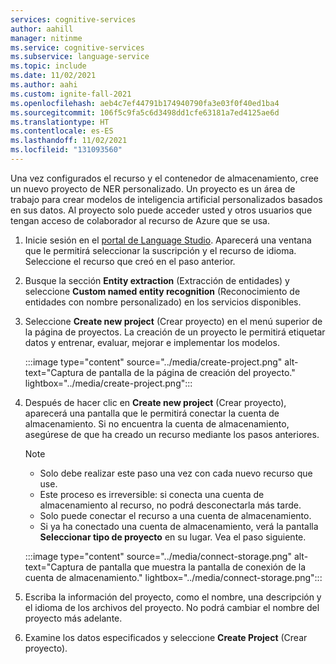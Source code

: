 ```yaml
---
services: cognitive-services
author: aahill
manager: nitinme
ms.service: cognitive-services
ms.subservice: language-service
ms.topic: include
ms.date: 11/02/2021
ms.author: aahi
ms.custom: ignite-fall-2021
ms.openlocfilehash: aeb4c7ef44791b174940790fa3e03f0f40ed1ba4
ms.sourcegitcommit: 106f5c9fa5c6d3498dd1cfe63181a7ed4125ae6d
ms.translationtype: HT
ms.contentlocale: es-ES
ms.lasthandoff: 11/02/2021
ms.locfileid: "131093560"
---
```

Una vez configurados el recurso y el contenedor de almacenamiento, cree un nuevo proyecto de NER personalizado. Un proyecto es un área de trabajo para crear modelos de inteligencia artificial personalizados basados en sus datos. Al proyecto solo puede acceder usted y otros usuarios que tengan acceso de colaborador al recurso de Azure que se usa.

1. Inicie sesión en el [portal de Language Studio](https://aka.ms/languageStudio). Aparecerá una ventana que le permitirá seleccionar la suscripción y el recurso de idioma. Seleccione el recurso que creó en el paso anterior. 

2. Busque la sección **Entity extraction** (Extracción de entidades) y seleccione **Custom named entity recognition** (Reconocimiento de entidades con nombre personalizado) en los servicios disponibles.

3. Seleccione **Create new project** (Crear proyecto) en el menú superior de la página de proyectos. La creación de un proyecto le permitirá etiquetar datos y entrenar, evaluar, mejorar e implementar los modelos. 

    
    :::image type="content" source="../media/create-project.png" alt-text="Captura de pantalla de la página de creación del proyecto." lightbox="../media/create-project.png":::


4.  Después de hacer clic en **Create new project** (Crear proyecto), aparecerá una pantalla que le permitirá conectar la cuenta de almacenamiento. Si no encuentra la cuenta de almacenamiento, asegúrese de que ha creado un recurso mediante los pasos anteriores. 

    >[!NOTE]
    > * Solo debe realizar este paso una vez con cada nuevo recurso que use. 
    > * Este proceso es irreversible: si conecta una cuenta de almacenamiento al recurso, no podrá desconectarla más tarde.
    > * Solo puede conectar el recurso a una cuenta de almacenamiento.
    > * Si ya ha conectado una cuenta de almacenamiento, verá la pantalla **Seleccionar tipo de proyecto** en su lugar. Vea el paso siguiente.
    
    :::image type="content" source="../media/connect-storage.png" alt-text="Captura de pantalla que muestra la pantalla de conexión de la cuenta de almacenamiento." lightbox="../media/connect-storage.png":::

<!--If you're using a preexisting resource, see [creating Azure resources](../concepts/use-azure-resources.md). When you are done, select **Next**.--> 

5. Escriba la información del proyecto, como el nombre, una descripción y el idioma de los archivos del proyecto. No podrá cambiar el nombre del proyecto más adelante. 

6. Examine los datos especificados y seleccione **Create Project** (Crear proyecto).
